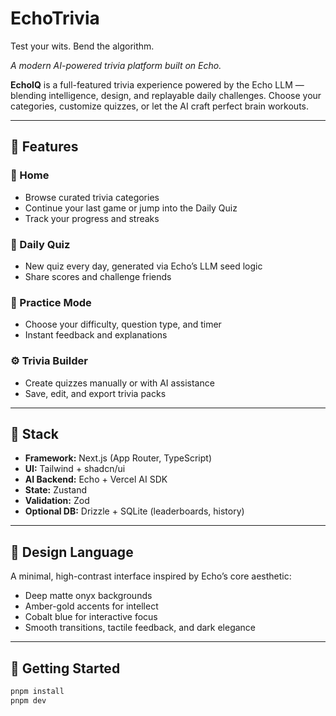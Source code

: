 # EchoTrivia
Test your wits. Bend the algorithm.

_A modern AI-powered trivia platform built on Echo._

**EchoIQ** is a full-featured trivia experience powered by the Echo LLM — blending intelligence, design, and replayable daily challenges. Choose your categories, customize quizzes, or let the AI craft perfect brain workouts.

---

## 🧠 Features

### 🎯 Home
- Browse curated trivia categories
- Continue your last game or jump into the Daily Quiz
- Track your progress and streaks

### 🌅 Daily Quiz
- New quiz every day, generated via Echo’s LLM seed logic
- Share scores and challenge friends

### 🧩 Practice Mode
- Choose your difficulty, question type, and timer
- Instant feedback and explanations

### ⚙️ Trivia Builder
- Create quizzes manually or with AI assistance
- Save, edit, and export trivia packs

---

## 🧰 Stack

- **Framework:** Next.js (App Router, TypeScript)
- **UI:** Tailwind + shadcn/ui
- **AI Backend:** Echo + Vercel AI SDK
- **State:** Zustand
- **Validation:** Zod
- **Optional DB:** Drizzle + SQLite (leaderboards, history)

---

## 🎨 Design Language
A minimal, high-contrast interface inspired by Echo’s core aesthetic:
- Deep matte onyx backgrounds
- Amber-gold accents for intellect
- Cobalt blue for interactive focus
- Smooth transitions, tactile feedback, and dark elegance

---

## 🚀 Getting Started

```bash
pnpm install
pnpm dev
